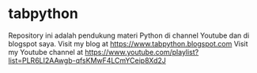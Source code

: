 # tabpython
Repository ini adalah pendukung materi Python di channel Youtube dan di blogspot saya.
Visit my blog at https://www.tabpython.blogspot.com
Visit my Youtube channel at https://www.youtube.com/playlist?list=PLR6LI2AAwgb-qfsKMwF4LCmYCeip8Xd2J
